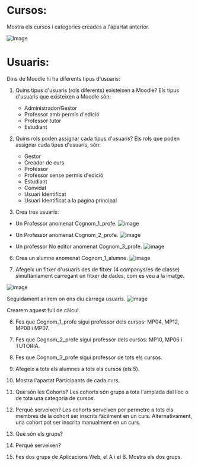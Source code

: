 # Cursos:

Mostra els cursos i categories creades a l'apartat anterior.

![image](https://user-images.githubusercontent.com/104194793/207903353-39ec65db-d801-4cb4-9cac-f534888d7726.png)


# Usuaris:

Dins de Moodle hi ha diferents tipus d'usuaris:

1. Quins tipus d'usuaris (rols diferents) existeixen a Moodle?
  Els tipus d'usuaris que existeixen a Moodle són:
    - Administrador/Gestor
    - Professor amb permís d'edició
    - Professor tutor
    - Estudiant
   
3. Quins rols poden assignar cada tipus d'usuaris?
    Els rols que poden assignar cada tipus d'usuaris, són:
      - Gestor
      - Creador de curs
      - Professor
      - Professor sense permís d'edició
      - Estudiant
      - Convidat
      - Usuari Identificat
      - Usuari Identificat a la pàgina principal
    
5. Crea tres usuaris:
  - Un Professor anomenat Cognom_1_profe.
    ![image](https://user-images.githubusercontent.com/104194793/207907786-1d7925fe-49e0-452f-8145-07757bce2293.png)
    
  - Un Professor anomenat Cognom_2_profe.
    ![image](https://user-images.githubusercontent.com/104194793/207908219-2fdb0c6a-817b-41ac-9deb-f153b45123f3.png)

  - Un professor No editor anomenat Cognom_3_profe.
    ![image](https://user-images.githubusercontent.com/104194793/207909007-7002612d-b76e-49bf-8ab2-4cbd8ba775be.png)


6.  Crea un alumne anomenat Cognom_1_alumne.
  ![image](https://user-images.githubusercontent.com/104194793/212097551-1fa748b4-1526-4e6f-a539-9570f8b37062.png)

7.  Afegeix un fitxer d'usuaris des de fitxer (4 companys/es de classe) simultàniament carregant un fitxer de dades, com es veu a la imatge.

![image](https://user-images.githubusercontent.com/110727546/205681118-13764074-331b-42b7-b051-38f816f8b931.png)

Seguidament anirem on ens diu càrrega usuaris.
![image](https://user-images.githubusercontent.com/104194793/212098416-73c6613a-3390-4de3-832a-e65d16e4837b.png)

Crearem aquest full de càlcul.



6. Fes que Cognom_1_profe sigui professor dels cursos: MP04, MP12, MP08 i MP07.
7. Fes que Cognom_2_profe sigui professor dels cursos: MP10, MP06 i TUTORIA.
8. Fes que Cognom_3_profe sigui professor de tots els cursos.
9. Afegeix a tots els alumnes a tots els cursos (els 5).
10. Mostra l'apartat Participants de cada curs.
11. Què són les Cohorts? 
    Les cohorts són grups a tota l'amplada del lloc o de tota una categoria de cursos. 
    
12. Perquè serveixen?
  Les cohorts serveixen per permetre a tots els membres de la cohort ser inscrits fàcilment en un curs. Alternativament, una cohort pot ser inscrita manualment en un curs.
  
15. Què són els grups?
16. Perquè serveixen?
17. Fes dos grups de Aplicacions Web, el A i el B. Mostra els dos grups.
